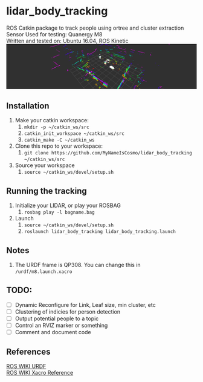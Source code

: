 # lidar_body_tracking
ROS Catkin package to track people using ortree and cluster extraction  
Sensor Used for testing: Quanergy M8  
Written and tested on: Ubuntu 16.04, ROS Kinetic  
![](images/lidar_tracking.gif)  

## Installation
1. Make your catkin workspace:
    1. `mkdir -p ~/catkin_ws/src`
    2. `catkin_init_workspace ~/catkin_ws/src`
    3. `catkin_make -C ~/catkin_ws`
2. Clone this repo to your workspace:
    1. `git clone https://github.com/MyNameIsCosmo/lidar_body_tracking ~/catkin_ws/src`
3. Source your workspace
    1. `source ~/catkin_ws/devel/setup.sh`

## Running the tracking
1. Initialize your LIDAR, or play your ROSBAG  
    1. `rosbag play -l bagname.bag`
2. Launch 
    1. `source ~/catkin_ws/devel/setup.sh`
    2. `roslaunch lidar_body_tracking lidar_body_tracking.launch`

## Notes
1. The URDF frame is QP308. You can change this in `/urdf/m8.launch.xacro`  

## TODO:
- [ ] Dynamic Reconfigure for Link, Leaf size, min cluster, etc  
- [ ] Clustering of indicies for person detection  
- [ ] Output potential people to a topic  
- [ ] Control an RVIZ marker or something  
- [ ] Comment and document code  

## References
[ROS WIKI URDF](http://wiki.ros.org/urdf)  
[ROS WIKI Xacro Reference](http://wiki.ros.org/xacro)  
